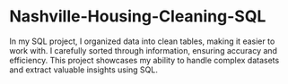 # Nashville-Housing-Cleaning-SQL
In my SQL project, I organized data into clean tables, making it easier to work with. I carefully sorted through information, ensuring accuracy and efficiency. This project showcases my ability to handle complex datasets and extract valuable insights using SQL.
